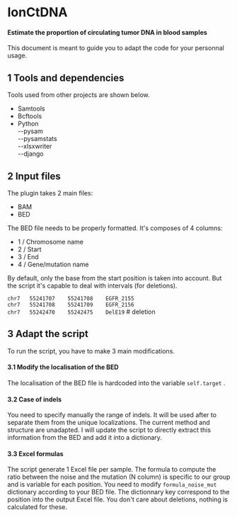 # IonCtDNA
#### Estimate the proportion of circulating tumor DNA in blood samples

This document is meant to guide you to adapt the code for your personnal usage.

## 1 Tools and dependencies
Tools used from other projects are shown below.

- Samtools
- Bcftools
- Python   
--pysam   
--pysamstats  
--xlsxwriter   
--django   

## 2 Input files
The plugin takes 2 main files:
- BAM
- BED

The BED file needs to be properly formatted. It's composes of 4 columns:
- 1 / Chromosome name
- 2 / Start
- 3 / End
- 4 / Gene/mutation name

By default, only the base from the start position is taken into account. But the script it's capable to deal with intervals (for deletions).

`chr7	55241707	55241708	EGFR_2155`  
`chr7	55241708	55241709	EGFR_2156`  
`chr7	55242470	55242475	DelE19` # deletion  

## 3 Adapt the script

To run the script, you have to make 3 main modifications.

#### 3.1 Modify the localisation of the BED

The localisation of the BED file is hardcoded into the variable `self.target`  .

#### 3.2 Case of indels

You need to specify manually the range of indels. It will be used after to separate them from the unique localizations. The current method and structure are unadapted. I will update the script to directly extract this information from the BED and add it into a dictionary.

#### 3.3 Excel formulas

The script generate 1 Excel file per sample. The formula to compute the ratio between the noise and the mutation (N column) is specific to our group and is variable for each position. You need to modify `formula_noise_mut` dictionary according to your BED file. The dictionnary key correspond to the position into the output Excel file.
You don't care about deletions, nothing is calculated for these.
